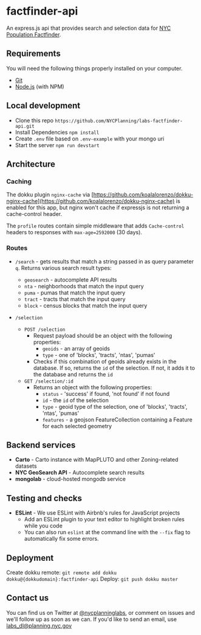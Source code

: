 # factfinder-api
An express.js api that provides search and selection data for [NYC Population Factfinder](https://github.com/NYCPlanning/labs-nyc-factfinder).  

## Requirements

You will need the following things properly installed on your computer.

- [Git](https://git-scm.com/)
- [Node.js](https://nodejs.org/) (with NPM)

## Local development

- Clone this repo `https://github.com/NYCPlanning/labs-factfinder-api.git`
- Install Dependencies `npm install`
- Create `.env` file based on `.env-example` with your mongo uri
- Start the server `npm run devstart`

## Architecture

### Caching
The dokku plugin `nginx-cache` via [https://github.com/koalalorenzo/dokku-nginx-cache](https://github.com/koalalorenzo/dokku-nginx-cache) is enabled for this app, but nginx won't cache if expressjs is not returning a cache-control header.

The `profile` routes contain simple middleware that adds `Cache-control` headers to responses with `max-age=2592000` (30 days).

### Routes

- `/search` - gets results that match a string passed in as query parameter `q`.  Returns various search result types:
  - `geosearch` - autocomplete API results
  - `nta` - neighborhoods that match the input query
  - `puma` - pumas that match the input query
  - `tract` - tracts that match the input query
  - `block` - census blocks that match the input query


- `/selection`
  - `POST /selection`
    - Request payload should be an object with the following properties:
      - `geoids` - an array of geoids
      - `type` - one of 'blocks', 'tracts', 'ntas', 'pumas'
    - Checks if this combination of geoids already exists in the database.  If so, returns the `id` of the selection.  If not, it adds it to the database and returns the `id`
  - `GET /selection/:id`
    - Returns an object with the following properties:
      - `status` - 'success' if found, 'not found' if not found
      - `id` - the `id` of the selection
      - `type` - geoid type of the selection, one of 'blocks', 'tracts', 'ntas', 'pumas'
      - `features` - a geojson FeatureCollection containing a Feature for each selected geometry

## Backend services

- **Carto** - Carto instance with MapPLUTO and other Zoning-related datasets
- **NYC GeoSearch API** - Autocomplete search results
- **mongolab** - cloud-hosted mongodb service

## Testing and checks

- **ESLint** - We use ESLint with Airbnb's rules for JavaScript projects
  - Add an ESLint plugin to your text editor to highlight broken rules while you code
  - You can also run `eslint` at the command line with the `--fix` flag to automatically fix some errors.

## Deployment

Create dokku remote: `git remote add dokku dokku@{dokkudomain}:factfinder-api`
Deploy: `git push dokku master`

## Contact us

You can find us on Twitter at [@nycplanninglabs](https://twitter.com/nycplanninglabs), or comment on issues and we'll follow up as soon as we can. If you'd like to send an email, use [labs_dl@planning.nyc.gov](mailto:labs_dl@planning.nyc.gov)
